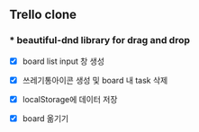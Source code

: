 ## Trello clone

### * beautiful-dnd library for drag and drop
- [x] board list input 창 생성

- [x] 쓰레기통아이콘 생성 및 board 내 task 삭제

- [x] localStorage에 데이터 저장

- [x] board 옮기기
